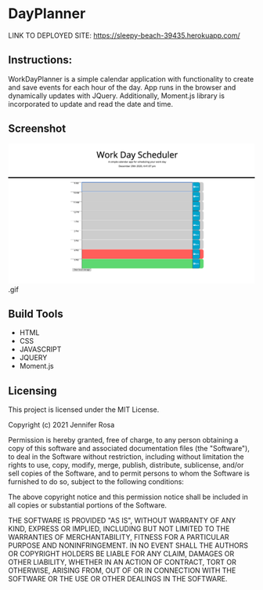 # DayPlanner
LINK TO DEPLOYED SITE: https://sleepy-beach-39435.herokuapp.com/

## Instructions:
WorkDayPlanner is a simple calendar application with functionality to create and save events for each hour of the day. App runs in the browser and dynamically updates with JQuery. Additionally, Moment.js library is incorporated to update and read the date and time.


## Screenshot
![day planner demo](./assets/DayplannerSS.png)
.gif

## Build Tools
* HTML
* CSS
* JAVASCRIPT 
* JQUERY
* Moment.js

## Licensing 
This project is licensed under the MIT License.

Copyright (c) 2021 Jennifer Rosa

Permission is hereby granted, free of charge, to any person obtaining a copy of this software and associated documentation files (the "Software"), to deal in the Software without restriction, including without limitation the rights to use, copy, modify, merge, publish, distribute, sublicense, and/or sell copies of the Software, and to permit persons to whom the Software is furnished to do so, subject to the following conditions:

The above copyright notice and this permission notice shall be included in all copies or substantial portions of the Software.

THE SOFTWARE IS PROVIDED "AS IS", WITHOUT WARRANTY OF ANY KIND, EXPRESS OR IMPLIED, INCLUDING BUT NOT LIMITED TO THE WARRANTIES OF MERCHANTABILITY, FITNESS FOR A PARTICULAR PURPOSE AND NONINFRINGEMENT. IN NO EVENT SHALL THE AUTHORS OR COPYRIGHT HOLDERS BE LIABLE FOR ANY CLAIM, DAMAGES OR OTHER LIABILITY, WHETHER IN AN ACTION OF CONTRACT, TORT OR OTHERWISE, ARISING FROM, OUT OF OR IN CONNECTION WITH THE SOFTWARE OR THE USE OR OTHER DEALINGS IN THE SOFTWARE.